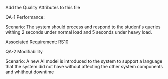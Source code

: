 Add the Quality Attributes to this file

QA-1  Performance:

Scenario: The system should process and respond to the student's queries withing 2 seconds under normal load and 5 seconds under heavy load.

Associated Requirement: RS10

QA-2  Modifiability

Scenario: A new AI model is introduced to the system to support a language that the system did not have without affecting the other system components and whithout downtime

